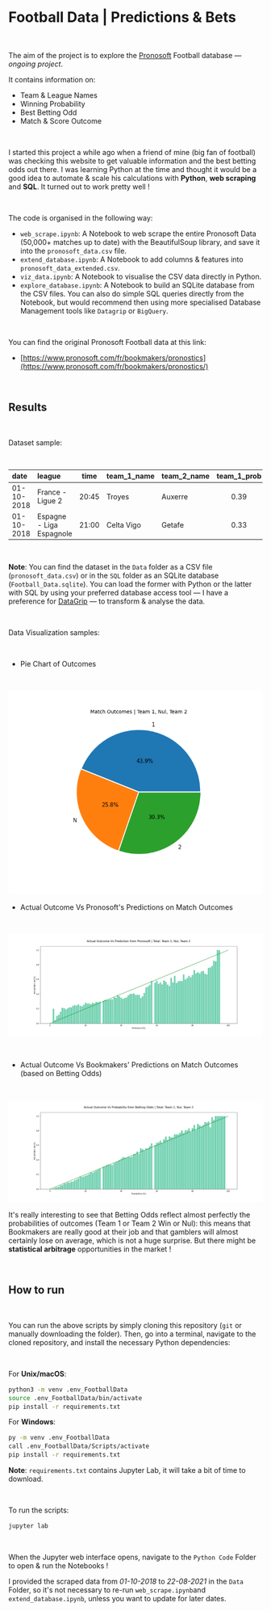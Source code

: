 # Football Data | Predictions & Bets

<br>

The aim of the project is to explore the [Pronosoft](https://www.pronosoft.com/fr/bookmakers/pronostics/) Football database — _ongoing project_.

It contains information on:
- Team & League Names
- Winning Probability
- Best Betting Odd
- Match & Score Outcome

<br>

I started this project a while ago when a friend of mine (big fan of football) was checking this website to get valuable information and the best betting odds out there. I was learning Python at the time and thought it would be a good idea to automate & scale his calculations with **Python**, **web scraping** and **SQL**. It turned out to work pretty well ! 

<br>

The code is organised in the following way:
- `web_scrape.ipynb`: A Notebook to web scrape the entire Pronosoft Data (50,000+ matches up to date) with the BeautifulSoup library, and save it into the `pronosoft_data.csv` file.
- `extend_database.ipynb`: A Notebook to add columns & features into `pronosoft_data_extended.csv`.
- `viz_data.ipynb`: A Notebook to visualise the CSV data directly in Python.
- `explore_database.ipynb`: A Notebook to build an SQLite database from the CSV files. You can also do simple SQL queries directly from the Notebook, but would recommend then using more specialised Database Management tools like `Datagrip` or `BigQuery`.

<br>

You can find the original Pronosoft Football data at this link:

- [https://www.pronosoft.com/fr/bookmakers/pronostics](https://www.pronosoft.com/fr/bookmakers/pronostics/)

<br>



## Results

<br>

Dataset sample:

<br>

| date          | league                   | time  | team_1_name | team_2_name | team_1_prob | team_1_bet_odds | nul_prob | nul_bet_odds | team_2_prob | team_2_bet_odds | prediction_team_pronosoft | team_1_score | team_2_score |
|:--------------|:-------------------------|:-----:|:------------|:------------|:-----------:|:---------------:|:--------:|:------------:|:-----------:|:---------------:|:-------------------------:|:------------:|:------------:|
| 01-10-2018    | France - Ligue 2         | 20:45 | Troyes      | Auxerre     | 0.39        | 2.75            | 0.18     | 3.1          | 0.43        | 2.8             | None                      | 1            | 0            |
| 01-10-2018    | Espagne - Liga Espagnole | 21:00 | Celta Vigo  | Getafe      | 0.33        | 2.15            | 0.38     | 3.2          | 0.3         | 3.6             | N                         | 1            | 1            |

<br>

**Note**: You can find the dataset in the `Data` folder as a CSV file (`pronosoft_data.csv`) or in the `SQL` folder as an SQLite database (`Football_Data.sqlite`). You can load the former with Python or the latter with SQL by using your preferred database access tool — I have a preference for [DataGrip](https://www.jetbrains.com/datagrip/) — to transform & analyse the data.

<br>

Data Visualization samples:

<br>

- Pie Chart of Outcomes

<br>

![Proportion of Outcomes](https://github.com/paulcourty/FootballData/blob/main/Figures/Proportion%20of%20Outcomes.png)

- Actual Outcome Vs Pronosoft's Predictions on Match Outcomes

<br>

![Actual Outcome Vs Probability Predictions](https://github.com/paulcourty/FootballData/blob/main/Figures/Actual%20Outcome%20Vs%20Percentage%20Predictions.png)

<br>

- Actual Outcome Vs Bookmakers' Predictions on Match Outcomes (based on Betting Odds)

<br>

![Actual Outcome Vs Probabilities from Betting Odds](https://github.com/paulcourty/FootballData/blob/main/Figures/Actual%20Outcome%20Vs%20Percentage%20from%20Betting%20Odds.png)

It's really interesting to see that Betting Odds reflect almost perfectly the probabilities of outcomes (Team 1 or Team 2 Win or Nul): this means that Bookmakers are really good at their job and that gamblers will almost certainly lose on average, which is not a huge surprise. But there might be **statistical arbitrage** opportunities in the market ! 

<br>



## How to run

<br>

You can run the above scripts by simply cloning this repository (`git` or manually downloading the folder). Then, go into a terminal, navigate to the cloned repository, and install the necessary Python dependencies:

<br>

For **Unix/macOS**:

```sh
python3 -m venv .env_FootballData
source .env_FootballData/bin/activate
pip install -r requirements.txt   
```

For **Windows**:

```sh
py -m venv .env_FootballData
call .env_FootballData/Scripts/activate
pip install -r requirements.txt   
```

**Note**: `requirements.txt` contains Jupyter Lab, it will take a bit of time to download.

<br>

To run the scripts:

```sh
jupyter lab
``` 

<br>

When the Jupyter web interface opens, navigate to the `Python Code` Folder to open & run the Notebooks !

I provided the scraped data from _01-10-2018_ to _22-08-2021_ in the `Data` Folder, so it's not necessary to re-run `web_scrape.ipynb`and `extend_database.ipynb`, unless you want to update for later dates.